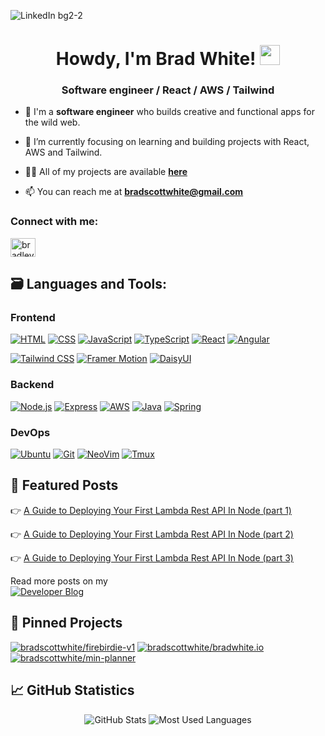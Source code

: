 ![LinkedIn bg2-2](https://user-images.githubusercontent.com/97484878/209731653-9d2d2ab4-3b56-45b5-9018-50aa1d70e5d0.png)
<h1 align="center">Howdy, I'm Brad White! <img src="https://media.giphy.com/media/hvRJCLFzcasrR4ia7z/giphy.gif" width="32px"></h1>
<h3 align="center">Software engineer / React / AWS / Tailwind</h3>

- 👀 I'm a **software engineer** who builds creative and functional apps for the wild web.

- 🌱 I’m currently focusing on learning and building projects with React, AWS and Tailwind.

- 👨‍💻 All of my projects are available <a href='https://bradscottwhite.github.io/'>**here**</a>

- 📫 You can reach me at **bradscottwhite@gmail.com**

<!-- - 🔭 I’m currently working on ... .

 - 👯 I’m collaborating on **Landmark Application**-->

<h3 align="left">Connect with me:</h3>
<p align="left">
<a href="https://linkedin.com/in/bradley-scott-white" target="blank"><img align="center" src="https://raw.githubusercontent.com/rahuldkjain/github-profile-readme-generator/master/src/images/icons/Social/linked-in-alt.svg" alt="bradley-scott-white" height="30" width="40" /></a>
</p>

## 🗃️ Languages and Tools:

### Frontend

[![HTML](https://img.shields.io/badge/html-e34c26?style=for-the-badge&logo=html5&logoColor=ffffff)](https://developer.mozilla.org/en-US/docs/Web/HTML)
[![CSS](https://img.shields.io/badge/css-264de4?style=for-the-badge&logo=css3&logoColor=ffffff)](https://developer.mozilla.org/en-US/docs/Web/CSS)
[![JavaScript](https://img.shields.io/badge/javascript-f0db4f?style=for-the-badge&logo=javascript&logoColor=000000)](https://developer.mozilla.org/en-US/docs/Web/JavaScript)
[![TypeScript](https://img.shields.io/badge/typescript-3178c6?style=for-the-badge&logo=typescript&logoColor=ffffff)](https://www.typescriptlang.org/)
[![React](https://img.shields.io/badge/react-23272f?style=for-the-badge&logo=react)](https://reactjs.org/)
[![Angular](https://img.shields.io/badge/Angular-DD0031?style=for-the-badge&logo=angular&logoColor=white)](https://angular.io/)
<!--[![Preact](https://img.shields.io/badge/preact-673ab8?style=for-the-badge&logo=preact&logoColor=ffffff)](https://preactjs.com/)
[![Next](https://img.shields.io/badge/next-000000?style=for-the-badge&logo=next.js&logoColor=ffffff)](https://nextjs.org/)-->
[![Tailwind CSS](https://shields.io/badge/tailwind%20css-38bdf8?style=for-the-badge&logo=tailwindcss&logoColor=ffffff)](https://tailwindcss.com/)
[![Framer Motion](https://shields.io/badge/framer%20motion-1a1a1a?style=for-the-badge&logo=framer&logoColor=ffffff)](https://www.framer.com/motion/)
[![DaisyUI](https://img.shields.io/badge/DAISYUI-purple?style=for-the-badge)](https://daisyui.com/)
<!--[![Jest](https://shields.io/badge/jest-18df16?style=for-the-badge&logo=jest&logoColor=ffffff)](https://jestjs.io/)
[![Vite](https://img.shields.io/badge/vite-646cff?style=for-the-badge&logo=vite&logoColor=ffffff)](https://vitejs.dev/)-->

### Backend

<!--[![Python](https://shields.io/badge/python-1e415e?style=for-the-badge&logo=python&logoColor=ffffff)](https://www.python.org/)-->
[![Node.js](https://img.shields.io/badge/Node.js-43853D?style=for-the-badge&logo=node.js&logoColor=white)](https://nodejs.org/)
[![Express](https://shields.io/badge/express-eeeeee?style=for-the-badge&logo=express&logoColor=000000)](https://expressjs.com/)
[![AWS](https://img.shields.io/badge/Amazon_AWS-232F3E?style=for-the-badge&logo=amazon-aws&logoColor=white)](https://aws.amazon.com)
[![Java](https://img.shields.io/badge/Java-ED8B00?style=for-the-badge&logo=java&logoColor=white)](https://www.java.com/)
[![Spring](https://img.shields.io/badge/Spring-6DB33F?style=for-the-badge&logo=spring&logoColor=white)](https://spring.io/)

### DevOps

[![Ubuntu](https://img.shields.io/badge/Ubuntu-E95420?style=for-the-badge&logo=ubuntu&logoColor=white)](https://ubuntu.com/)
[![Git](https://shields.io/badge/git-f54d27?style=for-the-badge&logo=git&logoColor=ffffff)](https://git-scm.com/)
[![NeoVim](https://img.shields.io/badge/NeoVim-%2357A143.svg?&style=for-the-badge&logo=neovim&logoColor=white)](https://neovim.io/)
[![Tmux](https://img.shields.io/badge/tmux-1BB91F?style=for-the-badge&logo=tmux&logoColor=white)](https://tmuxcheatsheet.com/)
<!--[![Vercel](https://shields.io/badge/vercel-000000?style=for-the-badge&logo=vercel&logoColor=ffffff)](https://vercel.com/)-->


## 📜 Featured Posts

👉 [A Guide to Deploying Your First Lambda Rest API In Node (part 1)](https://blog.bradwhite.io/a-guide-to-deploying-your-first-lambda-rest-api-in-node-part-1)

👉 [A Guide to Deploying Your First Lambda Rest API In Node (part 2)](https://blog.bradwhite.io/a-guide-to-deploying-your-first-lambda-rest-api-in-node-part-2)

👉 [A Guide to Deploying Your First Lambda Rest API In Node (part 3)](https://blog.bradwhite.io/a-guide-to-deploying-your-first-lambda-rest-api-in-node-part-3)

Read more posts on my <br/> [![Developer Blog](https://img.shields.io/badge/Hashnode-2962FF?style=for-the-badge&logo=hashnode&logoColor=white)](https://blog.bradwhite.io/)

</p>

## 📌 Pinned Projects

[![bradscottwhite/firebirdie-v1](https://github-readme-stats-eight-beige.vercel.app/api/pin/?username=bradscottwhite&repo=firebirdie-v1&theme=github_dark)](https://github.com/bradscottwhite/firebirdie-v1)
[![bradscottwhite/bradwhite.io](https://github-readme-stats-eight-beige.vercel.app/api/pin/?username=bradscottwhite&repo=bradwhite.io&theme=github_dark)](https://github.com/bradscottwhite/bradwhite.io)
[![bradscottwhite/min-planner](https://github-readme-stats-eight-beige.vercel.app/api/pin/?username=bradscottwhite&repo=min-planner&theme=github_dark)](https://github.com/bradscottwhite/min-planner)

## 📈 GitHub Statistics

<p align="center">
  <img src="https://github-readme-streak-stats.herokuapp.com/?user=bradscottwhite&theme=dark&show_icons=true&count_private=true)](https://github.com/bradscottwhite" alt='GitHub Stats' />

  <img src='https://github-readme-stats-eight-beige.vercel.app/api/top-langs/?username=bradscottwhite&layout=compact&hide=html&theme=github_dark&langs_count=8' alt='Most Used Languages' />
</p>


<!---
bradscottwhite/bradscottwhite is a ✨ special ✨ repository because its `README.md` (this file) appears on your GitHub profile.
You can click the Preview link to take a look at your changes.
--->
